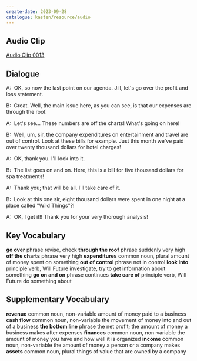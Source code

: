 ```yaml
---
create-date: 2023-09-28
catalogue: kasten/resource/audio
---
```


## Audio Clip
[Audio Clip 0013](https://archive.org/download/englishpod_all/englishpod_0013dg.mp3)

## Dialogue
A:  OK, so now the last point on our agenda.  Jill, let's go over the profit and loss statement.

B:  Great.  Well,    the main issue here, as you can see, is that our expenses are through the roof.

A:  Let's see... These numbers are off the charts!  What's going on here!

B:  Well, um, sir,  the company expenditures on entertainment and travel are out of control.  Look at these bills for example. Just this month we've paid over twenty thousand dollars for hotel charges!

A:  OK,  thank you. I'll look into it.

B:  The list goes on and on.  Here, this is a bill for five thousand dollars for spa treatments!

A:  Thank you; that will be all. I'll   take care of it.

B:  Look at  this one sir, eight thousand dollars were spent in one night at a place called "Wild Things"?!

A:  OK,  I get it!!  Thank you for your very thorough analysis!

## Key Vocabulary
**go over**            phrase                        revise, check
**through the roof**   phrase                        suddenly very high
**off the charts**     phrase                        very high
**expenditures**       common noun, plural           amount of money spent on something
**out of control**     phrase                        not in control
**look into**          principle verb, Will Future   investigate, try to get information about something
**go on and on**       phrase                        continues
**take care of**       principle verb, Will Future   do something about

## Supplementary Vocabulary
**revenue**           common noun, non-variable   amount of money paid to a business
**cash flow**         common noun, non-variable   the movement of money into and out of a business
**the bottom line**   phrase                      the net profit;  the amount of money a business makes after expenses
**finances**          common noun, non-variable   the amount of money you have and how well it is organized
**income**            common noun, non-variable   the amount of money a person or a company makes
**assets**            common noun, plural         things of value that are owned by a company
